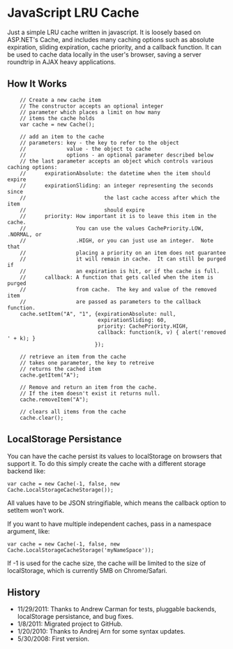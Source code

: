 JavaScript LRU Cache
====================

Just a simple LRU cache written in javascript. It is loosely based on ASP.NET's Cache, and includes many caching options such as absolute expiration, sliding expiration, cache priority, and a callback function. It can be used to cache data locally in the user's browser, saving a server roundtrip in AJAX heavy applications.

How It Works
------------

		// Create a new cache item
		// The constructor accepts an optional integer
		// parameter which places a limit on how many
		// items the cache holds
		var cache = new Cache();

		// add an item to the cache
		// parameters: key - the key to refer to the object
		//             value - the object to cache
		//             options - an optional parameter described below
		// the last parameter accepts an object which controls various caching options:
		//      expirationAbsolute: the datetime when the item should expire
		//      expirationSliding: an integer representing the seconds since
		//                         the last cache access after which the item
		//                         should expire
		//      priority: How important it is to leave this item in the cache.
		//                You can use the values CachePriority.LOW, .NORMAL, or
		//                .HIGH, or you can just use an integer.  Note that
		//                placing a priority on an item does not guarantee
		//                it will remain in cache.  It can still be purged if
		//                an expiration is hit, or if the cache is full.
		//      callback: A function that gets called when the item is purged
		//                from cache.  The key and value of the removed item
		//                are passed as parameters to the callback function.
		cache.setItem("A", "1", {expirationAbsolute: null,
		                         expirationSliding: 60,
		                         priority: CachePriority.HIGH,
		                         callback: function(k, v) { alert('removed ' + k); }
		                        });

		// retrieve an item from the cache
		// takes one parameter, the key to retreive
		// returns the cached item
		cache.getItem("A");

		// Remove and return an item from the cache.
		// If the item doesn't exist it returns null.
		cache.removeItem("A");

		// clears all items from the cache
		cache.clear();


LocalStorage Persistance
------------------------

You can have the cache persist its values to localStorage on browsers that support it.
To do this simply create the cache with a different storage backend like:

    var cache = new Cache(-1, false, new Cache.LocalStorageCacheStorage());

All values have to be JSON stringifiable, which means the callback option to setItem won't work.

If you want to have multiple independent caches, pass in a namespace argument, like:

    var cache = new Cache(-1, false, new Cache.LocalStorageCacheStorage('myNameSpace'));

If -1 is used for the cache size, the cache will be limited to the size of localStorage,
which is currently 5MB on Chrome/Safari.


History
-------
* 11/29/2011: Thanks to Andrew Carman for tests, pluggable backends, localStorage persistance, and bug fixes.
* 1/8/2011: Migrated project to GitHub.
* 1/20/2010: Thanks to Andrej Arn for some syntax updates.
* 5/30/2008: First version.

